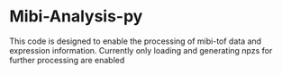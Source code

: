 # Mibi-Analysis-py
This code is designed to enable the processing of mibi-tof data and expression information.
Currently only loading and generating npzs for further processing are enabled
